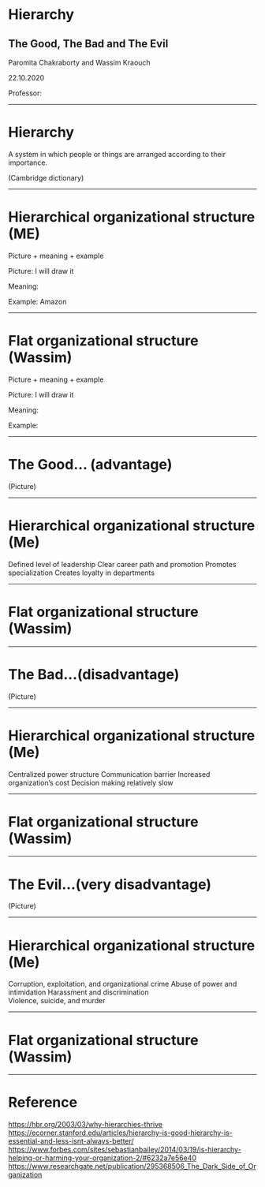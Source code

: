 # Hierarchy
## The Good, The Bad and The Evil

Paromita Chakraborty and Wassim Kraouch

22.10.2020

Professor: 

---

# Hierarchy

A system in which people or things are arranged according to their importance.

(Cambridge dictionary)

---

# Hierarchical organizational structure (ME)

Picture + meaning + example

Picture: I will draw it

Meaning:

Example: Amazon

---

# Flat organizational structure (Wassim)

Picture + meaning + example

Picture: I will draw it

Meaning:

Example:

---

# The Good… (advantage)

(Picture)

---

# Hierarchical organizational structure (Me)

Defined level of leadership 
Clear career path and promotion
Promotes specialization
Creates loyalty in departments

---

# Flat organizational structure (Wassim)

---

# The Bad…(disadvantage)

(Picture)

---

# Hierarchical organizational structure (Me)


Centralized power structure
Communication barrier
Increased organization’s cost
Decision making relatively slow

---

# Flat organizational structure (Wassim)


---

# The Evil…(very disadvantage)

(Picture)

---

# Hierarchical organizational structure (Me)

Corruption, exploitation, and organizational crime
Abuse of power and intimidation
Harassment and discrimination  
Violence, suicide, and murder 

---

# Flat organizational structure (Wassim)

---

# Reference

https://hbr.org/2003/03/why-hierarchies-thrive
https://ecorner.stanford.edu/articles/hierarchy-is-good-hierarchy-is-essential-and-less-isnt-always-better/
https://www.forbes.com/sites/sebastianbailey/2014/03/19/is-hierarchy-helping-or-harming-your-organization-2/#6232a7e56e40
https://www.researchgate.net/publication/295368506_The_Dark_Side_of_Organization

